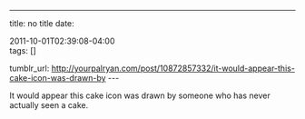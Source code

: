 ---
title: no title
date:

 2011-10-01T02:39:08-04:00  
tags:  []

tumblr_url:
http://yourpalryan.com/post/10872857332/it-would-appear-this-cake-icon-was-drawn-by
\-\--

It would appear this cake icon was drawn by someone who has never
actually seen a cake.
